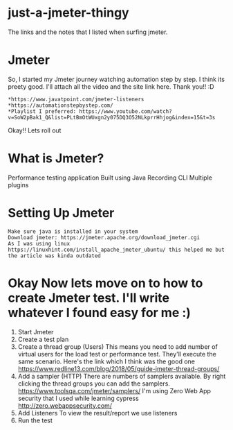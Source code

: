 # just-a-jmeter-thingy
The links and the notes that I listed when surfing jmeter.

# Jmeter 

So, I started my Jmeter journey watching automation step by step. I think its preety good. I'll attach all the video and the site link here. Thank you!! :D

    *https://www.javatpoint.com/jmeter-listeners
    *https://automationstepbystep.com/
    *Playlist I preferred: https://www.youtube.com/watch?v=SoW2pBak1_Q&list=PLtBmOtWUxgn2y075DQ3O52NLkprrHhjog&index=15&t=3s

Okay!! Lets roll out

# What is Jmeter?

Performance testing application
Built using Java
Recording
CLI
Multiple plugins

# Setting Up Jmeter
    Make sure java is installed in your system
    Download jmeter: https://jmeter.apache.org/download_jmeter.cgi    
    As I was using linux https://linuxhint.com/install_apache_jmeter_ubuntu/ this helped me but the article was kinda outdated
    
# Okay Now lets move on to how to create Jmeter test. I'll write whatever I found easy for me :)

1. Start Jmeter
2. Create a test plan
3. Create a thread group (Users)
    This means you need to add number of virtual users for the load test or performance test. They'll execute the same scenario. 
    Here's the link which I think was the good one
        https://www.redline13.com/blog/2018/05/guide-jmeter-thread-groups/
4. Add a sampler (HTTP)
    There are numbers of samplers available. By right clicking the thread groups you can add the samplers.
        https://www.toolsqa.com/jmeter/samplers/
    I'm using Zero Web App security that I used while learning cypress
        http://zero.webappsecurity.com/
5. Add Listeners
    To view the result/report we use listeners 
6. Run the test
